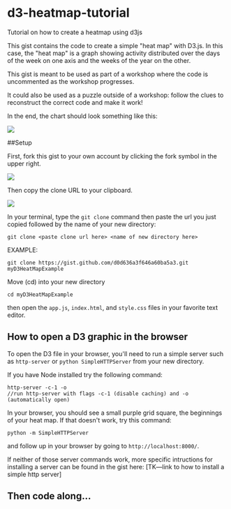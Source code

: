 # d3-heatmap-tutorial
Tutorial on how to create a heatmap using d3js

This gist contains the code to create a simple "heat map" with D3.js. In this case, the "heat map" is a graph showing activity distributed over the days of the week on one axis and the weeks of the year on the other.

This gist is meant to be used as part of a workshop where the code is uncommented as the workshop progresses.

It could also be used as a puzzle outside of a workshop: follow the clues to reconstruct the correct code and make it work!

In the end, the chart should look something like this:

![](https://gist.githubusercontent.com/jennyknuth/d0d636a3f646a60ba5a3/raw/4419a361cea1e3dfcb4035189be0080d1e6aad8d/%25CE%25A9heatMapExample.png)

##Setup

First, fork this gist to your own account by clicking the fork symbol in the upper right.

![](https://gist.githubusercontent.com/jennyknuth/d0d636a3f646a60ba5a3/raw/76fda73a542f1aa20a000029d762a80032700e9b/%25CE%25A9fork.png)

Then copy the clone URL to your clipboard.

![](https://gist.githubusercontent.com/jennyknuth/d0d636a3f646a60ba5a3/raw/76fda73a542f1aa20a000029d762a80032700e9b/%25CE%25A9clone.png)

In your terminal, type the
` git clone `
command then paste the url you just copied followed by the name of your new directory:

```
git clone <paste clone url here> <name of new directory here>
```
EXAMPLE:

```
git clone https://gist.github.com/d0d636a3f646a60ba5a3.git myD3HeatMapExample
```
Move (cd) into your new directory
```
cd myD3HeatMapExample
```
then open the `app.js`, `index.html`, and `style.css` files in your favorite text editor.

## How to open a D3 graphic in the browser

To open the D3 file in your browser, you'll need to run a simple server such as `http-server` or `python SimpleHTTPServer` from your new directory.

If you have Node installed try the following command:
```
http-server -c-1 -o
//run http-server with flags -c-1 (disable caching) and -o (automatically open)
```
In your browser, you should see a small purple grid square, the beginnings of your heat map. If that doesn't work, try this command:
```
python -m SimpleHTTPServer
```
and follow up in your browser by going to `http://localhost:8000/`.  

If neither of those server commands work, more specific intructions for installing a server can be found in the gist here:
[TK—link to how to install a simple http server]

## Then code along…
